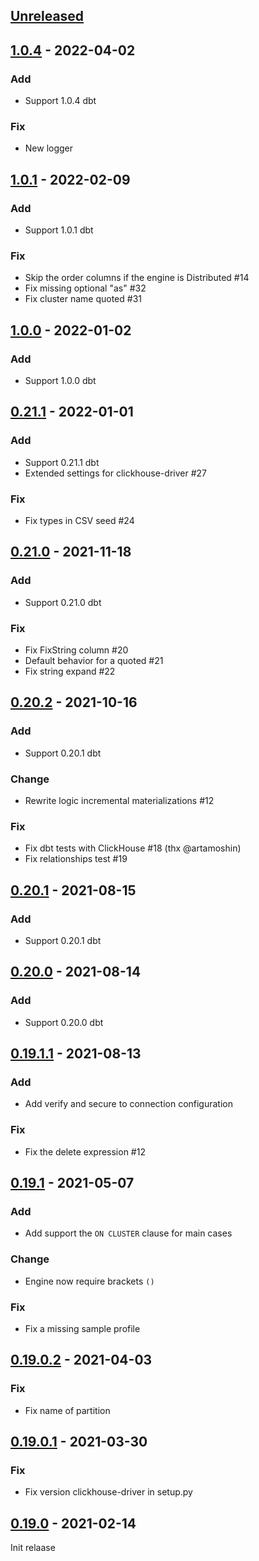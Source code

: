 ## [Unreleased]

## [1.0.4] - 2022-04-02

### Add
- Support 1.0.4 dbt

### Fix
- New logger

## [1.0.1] - 2022-02-09

### Add
- Support 1.0.1 dbt

### Fix
- Skip the order columns if the engine is Distributed #14
- Fix missing optional "as" #32
- Fix cluster name quoted #31

## [1.0.0] - 2022-01-02

### Add
- Support 1.0.0 dbt

## [0.21.1] - 2022-01-01

### Add
- Support 0.21.1 dbt
- Extended settings for clickhouse-driver #27

### Fix
- Fix types in CSV seed #24

## [0.21.0] - 2021-11-18

### Add
- Support 0.21.0 dbt

### Fix
- Fix FixString column #20
- Default behavior for a quoted #21
- Fix string expand #22

## [0.20.2] - 2021-10-16

### Add
- Support 0.20.1 dbt

### Change
- Rewrite logic incremental materializations #12

### Fix
- Fix dbt tests with ClickHouse #18 (thx @artamoshin)
- Fix relationships test #19

## [0.20.1] - 2021-08-15

### Add
- Support 0.20.1 dbt

## [0.20.0] - 2021-08-14

### Add
- Support 0.20.0 dbt

## [0.19.1.1] - 2021-08-13

### Add
- Add verify and secure to connection configuration

### Fix
- Fix the delete expression #12

## [0.19.1] - 2021-05-07

### Add
- Add support the `ON CLUSTER` clause for main cases

### Change
- Engine now require brackets `()`

### Fix
- Fix a missing sample profile

## [0.19.0.2] - 2021-04-03

### Fix
- Fix name of partition

## [0.19.0.1] - 2021-03-30

### Fix
- Fix version clickhouse-driver in setup.py

## [0.19.0] - 2021-02-14

Init relaase

[Unreleased]: https://github.com/silentsokolov/dbt-clickhouse/compare/v1.0.4...HEAD
[1.0.4]: https://github.com/silentsokolov/dbt-clickhouse/compare/v1.0.1...v1.0.4
[1.0.1]: https://github.com/silentsokolov/dbt-clickhouse/compare/v1.0.0...v1.0.1
[1.0.0]: https://github.com/silentsokolov/dbt-clickhouse/compare/v0.21.1...v1.0.0
[0.21.1]: https://github.com/silentsokolov/dbt-clickhouse/compare/v0.21.0...v0.21.1
[0.21.0]: https://github.com/silentsokolov/dbt-clickhouse/compare/v0.20.2...v0.21.0
[0.20.2]: https://github.com/silentsokolov/dbt-clickhouse/compare/v0.20.1...v0.20.2
[0.20.1]: https://github.com/silentsokolov/dbt-clickhouse/compare/v0.20.0...v0.20.1
[0.20.0]: https://github.com/silentsokolov/dbt-clickhouse/compare/v0.19.1.1...v0.20.0
[0.19.1.1]: https://github.com/silentsokolov/dbt-clickhouse/compare/v0.19.1...v0.19.1.1
[0.19.1]: https://github.com/silentsokolov/dbt-clickhouse/compare/v0.19.0.2...v0.19.1
[0.19.0.2]: https://github.com/silentsokolov/dbt-clickhouse/compare/v0.19.0.1...v0.19.0.2
[0.19.0.1]: https://github.com/silentsokolov/dbt-clickhouse/compare/v0.19.0...v0.19.0.1
[0.19.0]: https://github.com/silentsokolov/dbt-clickhouse/compare/eb3020a...v0.19.0